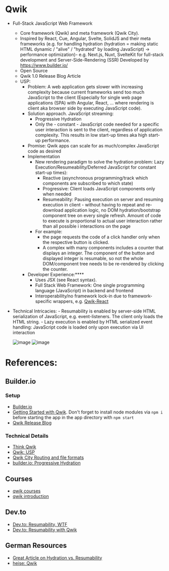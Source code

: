 # Qwik
- Full-Stack JavaScript Web Framework
    - Core framework (Qwik) and meta framework (Qwik City).
    - Inspired by React, Cue, Angular, Svelte, SolidJS and their meta frameworks (e.g. for handling hydration (hydration = making static HTML dynamic / "alive" / "hydrated" by loading JavaScript) → performance optimization)- e.g. Next.js, Nuxt, SvelteKit for full-stack development and Server-Side-Rendering (SSR)
    Developed by https://www.builder.io/
    - Open Source
    - Qwik 1.0 Release Blog Article
    - USP:
        - Problem: A web application gets slower with increasing complexity because current frameworks send too much JavaScript to the client (Especially for single web page applications (SPA) with Angular, React, ... where rendering is client aka browser side by executing JavaScript code).
        - Solution approach. JavaScript streaming:
            - Progressive Hydration 
            - Only the - constant - JavaScript code needed for a specific user interaction is sent to the client, regardless of application complexity. This results in low start-up times aka high start-up performance.
        - Promise: Qwik apps can scale for as much/complex JavaScript code as desired
        - Implementation
            - New rendering paradigm to solve the hydration problem: Lazy Execution/Resumeability/Deferred JavaScript for constant start-up times):
              - Reactive (asynchronous programming/track which components are subscribed to which state)
              - Progressive: Client loads JavaScript components only when needed
              - Resumeability: Pausing execution on server and resuming execution in client - without having to repeat and re-download application logic, no DOM hydration/bootstrap component tree on every single refresh. Amount of code to execute is proportional to actual user interaction rather than all possible     i               interactions on the page
            - For example:
                - the page requests the code of a click handler only when the respective button is clicked.
                - A complex with many components includes a counter that displays an integer. The component of the button and displayed integer is resumable, so not the whole DOM/component tree needs to be re-rendered by clicking the counter.
        - Developer Experience:****
            - Uses JSX (see React syntax).
            - Full Stack Web Framework: One single programming language (JavaScript) in backend and frontend
            - Interoperability/no framework lock-in due to framework-specific wrappers, e.g. [Qwik-React](https://www.builder.io/blog/qwik-v1)
- Technical Intricacies:
        - Resumability is enabled by server-side HTML serialization of JavaScript, e.g. event-listeners. The client only loads the HTML string.
        - Lazy execution is enabled by HTML serialized event handling: JavaScript code is loaded only upon execution via UI interaction

  ![image](https://github.com/18Dominik/qwik/assets/35842490/fe601e58-7c0a-4da4-9805-165742f45d8f)
  ![image](https://github.com/18Dominik/qwik/assets/35842490/b03f3def-811c-4963-9d6f-b8f6e84ebf2e)


# References:
## Builder.io
### Setup
- [Builder.io](https://www.builder.io/)
- [Getting Started with Qwik](https://qwik.builder.io/docs/getting-started/). Don't forget to install node modules via ``npm i`` before starting the app in the app directory with ``npm start``
- [Qwik Release Blog](https://www.builder.io/blog/qwik-v1)
### Technical Details
- [Think Qwik](https://qwik.builder.io/docs/concepts/think-qwik/)
- [Qwik: USP](https://www.builder.io/blog/our-current-frameworks-are-on-we-need-o1)
- [Qwik City Routing and file formats](https://qwik.builder.io/docs/routing/)
- [builder.io: Progressive Hydration](https://www.builder.io/blog/why-progressive-hydration-is-harder-than-you-think)
## Courses
- [qwik courses](https://qwik.builder.io/ecosystem/#courses)
- [qwik introduction](https://learn.hirez.io/products/a-qwik-introduction)
## Dev.to
- [Dev.to: Resumability, WTF](https://dev.to/this-is-learning/resumability-wtf-2gcm)
- [Dev.to: Resumability with Qwik](https://dev.to/this-is-learning/resumable-javascript-with-qwik-2i29)
## German Resources
- [Great Article on Hydration vs. Resumability](https://entwickler.de/webentwicklung/resumability-hydration-javascript)
- [heise: Qwik](https://www.heise.de/news/Full-Stack-Framework-Qwik-1-0-bringt-neuen-Ansatz-fuer-schnellere-Interaktivitaet-8985672.html)












